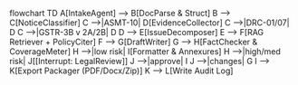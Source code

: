 flowchart TD
  A[IntakeAgent] --> B[DocParse & Struct]
  B --> C[NoticeClassifier]
  C -->|ASMT-10| D[EvidenceCollector]
  C -->|DRC-01/07| D
  C -->|GSTR-3B v 2A/2B| D
  D --> E[IssueDecomposer]
  E --> F[RAG Retriever + PolicyCiter]
  F --> G[DraftWriter]
  G --> H[FactChecker & CoverageMeter]
  H -->|low risk| I[Formatter & Annexures]
  H -->|high/med risk| J[[Interrupt: LegalReview]]
  J -->|approve| I
  J -->|changes| G
  I --> K[Export Packager (PDF/Docx/Zip)]
  K --> L[Write Audit Log]
